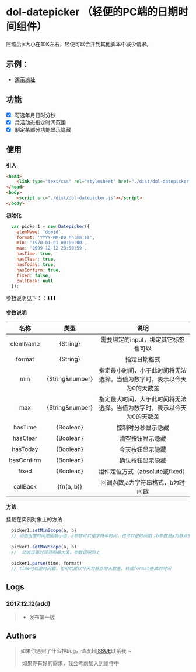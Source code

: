 # dol-datepicker （轻便的PC端的日期时间组件）
压缩后js大小在10K左右，轻便可以合并到其他脚本中减少请求。

## 示例：
* [演示地址](https://dolphin0618.github.io/dol-datepicker/)

## 功能

- [x] 可选年月日时分秒
- [x] 灵活动态指定时间范围
- [x] 制定某部分功能显示隐藏

## 使用
**引入**
```html
<head>
    <link type="text/css" rel="stylesheet" href="./dist/dol-datepicker.css">
</head>
<body>
    <script src="./dist/dol-datepicker.js"></script>
</body>
```
**初始化**
```js
  var picker1 = new Datepicker({
    elemName: 'domid',
    format: 'YYYY-MM-DD hh:mm:ss',
    min: '1970-01-01 00:00:00',
	max: '2099-12-12 23:59:59',
	hasTime: true,
	hasClear: true,
	hasToday: true,
	hasConfirm: true,
	fixed: false,
	callBack: null
  });
```

参数说明见下：：⬇️⬇️⬇️

**参数说明**

|名称|类型|说明|
|:---:|:---:|:---:|
|elemName | {String} | 需要绑定的input，绑定其它标签也可以|
|format | {String} | 指定日期格式|
|min | {String&number} | 指定最小时间，小于此时间将无法选择。当值为数字时，表示以今天为0的天数差|
|max | {String&number} | 指定最大时间，大于此时间将无法选择。当值为数字时，表示以今天为0的天数差|
|hasTime | {Boolean}| 控制时分秒显示隐藏|
|hasClear | {Boolean} | 清空按钮显示隐藏|
|hasToday | {Boolean} | 今天按钮显示隐藏|
|hasConfirm | {Boolean} | 确认按钮显示隐藏|
|fixed | {Boolean} | 组件定位方式（absolute或fixed）|
|callBack | {fn(a, b)} | 回调函数,a为字符串格式，b为时间戳|

**方法**

挂载在实例对象上的方法

```js
  picker1.setMinScope(a, b)
  // 动态设置时间范围最小值，a参数可以是字符串时间，也可以是时间戳；b参数是a为基点的天数差。（比如a是'2017-12-12 00:00:00'，b是-2, 那么最小时间就是2017-12-10 00:00:00）
  
  picker1.setMaxScope(a, b)
  //  动态设置时间范围最大值，参数说明同上
  
  picker1.parse(time, format)
  // time可以是时间戳，也可以是以今天为基点的天数差，转成format格式的时间
```
## **Logs**
### 2017.12.12(add)
> * 发布第一版

## **Authors**
>  如果你遇到了什么神bug，请发起[ISSUE](https://github.com/dolphin0618/dol-datepicker/issues/new)联系我 ~
>
>  如果你有好的需求，我会考虑加入到组件中
>
